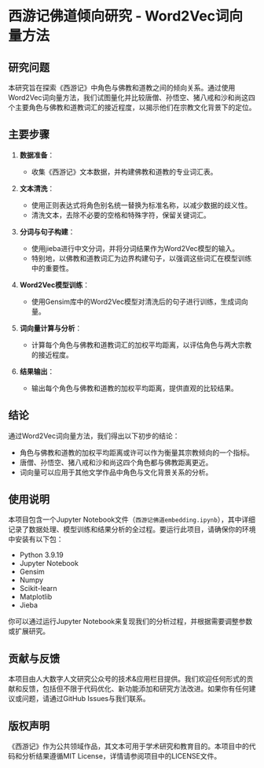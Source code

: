 # 西游记佛道倾向研究 - Word2Vec词向量方法

## 研究问题

本研究旨在探索《西游记》中角色与佛教和道教之间的倾向关系。通过使用Word2Vec词向量方法，我们试图量化并比较唐僧、孙悟空、猪八戒和沙和尚这四个主要角色与佛教和道教词汇的接近程度，以揭示他们在宗教文化背景下的定位。

## 主要步骤

1. **数据准备**：
   - 收集《西游记》文本数据，并构建佛教和道教的专业词汇表。

2. **文本清洗**：
   - 使用正则表达式将角色别名统一替换为标准名称，以减少数据的歧义性。
   - 清洗文本，去除不必要的空格和特殊字符，保留关键词汇。

3. **分词与句子构建**：
   - 使用jieba进行中文分词，并将分词结果作为Word2Vec模型的输入。
   - 特别地，以佛教和道教词汇为边界构建句子，以强调这些词汇在模型训练中的重要性。

4. **Word2Vec模型训练**：
   - 使用Gensim库中的Word2Vec模型对清洗后的句子进行训练，生成词向量。

5. **词向量计算与分析**：
   - 计算每个角色与佛教和道教词汇的加权平均距离，以评估角色与两大宗教的接近程度。

6. **结果输出**：
   - 输出每个角色与佛教和道教的加权平均距离，提供直观的比较结果。

## 结论

通过Word2Vec词向量方法，我们得出以下初步的结论：

- 角色与佛教和道教的加权平均距离或许可以作为衡量其宗教倾向的一个指标。
- 唐僧、孙悟空、猪八戒和沙和尚这四个角色都与佛教距离更近。
- 词向量可以应用于其他文学作品中角色与文化背景关系的分析。

## 使用说明

本项目包含一个Jupyter Notebook文件（`西游记佛道embedding.ipynb`），其中详细记录了数据处理、模型训练和结果分析的全过程。要运行此项目，请确保你的环境中安装有以下包：

- Python 3.9.19
- Jupyter Notebook
- Gensim
- Numpy
- Scikit-learn
- Matplotlib
- Jieba

你可以通过运行Jupyter Notebook来复现我们的分析过程，并根据需要调整参数或扩展研究。

## 贡献与反馈

本项目由人大数字人文研究公众号的技术&应用栏目提供。我们欢迎任何形式的贡献和反馈，包括但不限于代码优化、新功能添加和研究方法改进。如果你有任何建议或问题，请通过GitHub Issues与我们联系。

## 版权声明

《西游记》作为公共领域作品，其文本可用于学术研究和教育目的。本项目中的代码和分析结果遵循MIT License，详情请参阅项目中的LICENSE文件。
